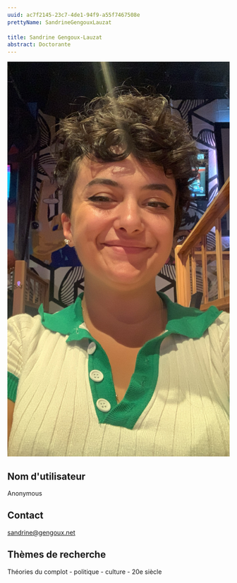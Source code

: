```yaml
---
uuid: ac7f2145-23c7-4de1-94f9-a55f7467508e
prettyName: SandrineGengouxLauzat

title: Sandrine Gengoux-Lauzat
abstract: Doctorante
---
```


![small](Gengoux_Sandrine.jpeg)

## ﻿Nom d'utilisateur

 Anonymous

## Contact

 sandrine@gengoux.net

## Thèmes de recherche

 Théories du complot - politique - culture - 20e siècle


